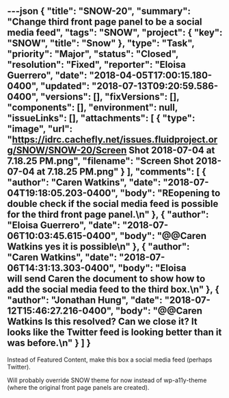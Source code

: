 ---json
{
  "title": "SNOW-20",
  "summary": "Change third front page panel to be a social media feed",
  "tags": "SNOW",
  "project": {
    "key": "SNOW",
    "title": "Snow"
  },
  "type": "Task",
  "priority": "Major",
  "status": "Closed",
  "resolution": "Fixed",
  "reporter": "Eloisa Guerrero",
  "date": "2018-04-05T17:00:15.180-0400",
  "updated": "2018-07-13T09:20:59.586-0400",
  "versions": [],
  "fixVersions": [],
  "components": [],
  "environment": null,
  "issueLinks": [],
  "attachments": [
    {
      "type": "image",
      "url": "https://idrc.cachefly.net/issues.fluidproject.org/SNOW/SNOW-20/Screen Shot 2018-07-04 at 7.18.25 PM.png",
      "filename": "Screen Shot 2018-07-04 at 7.18.25 PM.png"
    }
  ],
  "comments": [
    {
      "author": "Caren Watkins",
      "date": "2018-07-04T19:18:05.203-0400",
      "body": "REopening to double check if the social media feed is possible for the third front page panel.\n"
    },
    {
      "author": "Eloisa Guerrero",
      "date": "2018-07-06T10:03:45.615-0400",
      "body": "@@Caren Watkins yes it is possible\n"
    },
    {
      "author": "Caren Watkins",
      "date": "2018-07-06T14:31:13.303-0400",
      "body": "Eloisa will send Caren the document to show how to add the social media feed to the third box.\n"
    },
    {
      "author": "Jonathan Hung",
      "date": "2018-07-12T15:46:27.216-0400",
      "body": "@@Caren Watkins Is this resolved? Can we close it? It looks like the Twitter feed is looking better than it was before.\n"
    }
  ]
}
---
Instead of Featured Content, make this box a social media feed (perhaps Twitter).

Will probably override SNOW theme for now instead of wp-a11y-theme (where the original front page panels are created).

        